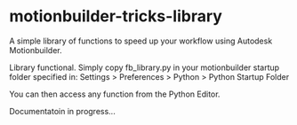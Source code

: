 # motionbuilder-tricks-library
A simple library of functions to speed up your workflow using Autodesk Motionbuilder.

Library functional. Simply copy fb_library.py in your motionbuilder startup folder specified in:
Settings > Preferences > Python > Python Startup Folder

You can then access any function from the Python Editor.

Documentatoin in progress...
